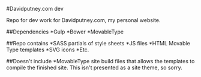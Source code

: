 #Davidputney.com dev

Repo for dev work for Davidputney.com, my personal website. 

##Dependencies
*Gulp
*Bower
*MovableType

##Repo contains
*SASS partials of style sheets
*JS files
*HTML Movable Type templates
*SVG icons
*Etc.

##Doesn't include
*MovableType site build files that allows the templates to compile the finished site. This isn't presented as a site theme, so sorry. 